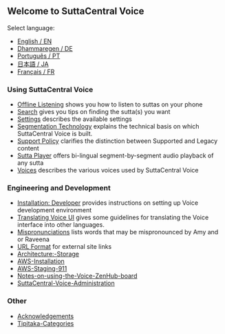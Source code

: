 ## Welcome to SuttaCentral Voice
Select language:

* [English / EN](/sc-voice/en/Home-EN)  
* [Dhammaregen / DE](https://sc-voice.github.io/dhammaregen/)  
* [Português / PT](/sc-voice/pt/Home-PT)  
* [日本語 / JA](/sc-voice/ja/Home-JA)  
* [Français / FR](/sc-voice/fr/Home-FR)

### Using SuttaCentral Voice
* [Offline Listening](/sc-voice/en/Offline-Listening) shows you how to listen to suttas on your phone
* [Search](/sc-voice/en/Search) gives you tips on finding the sutta(s) you want
* [Settings](/sc-voice/en/Settings) describes the available settings
* [Segmentation Technology](/sc-voice/en/Segmentation-Technology) explains the technical basis on which SuttaCentral Voice is built.
* [Support Policy](/sc-voice/en/Support-Policy) clarifies the distinction between Supported and Legacy content
* [Sutta Player](/sc-voice/en/Sutta-Player) offers bi-lingual segment-by-segment audio playback of any sutta
* [Voices](/sc-voice/en/Voices) describes the various voices used by SuttaCentral Voice

### Engineering and Development
* [Installation: Developer](/sc-voice/en/Installation:-Developer) provides instructions on setting up Voice development environment
* [Translating Voice UI](/sc-voice/en/Translating-Voice-UI) gives some guidelines for translating the Voice interface into other languages.
* [Mispronunciations](/sc-voice/en/Mispronunciations) lists words that may be mispronounced by Amy and or Raveena
* [URL Format](/sc-voice/en/URL-format) for external site links
* [Architecture:-Storage](/sc-voice/en/Architecture:-Storage)
* [AWS-Installation](/sc-voice/en/AWS-Installation)
* [AWS-Staging-911](/sc-voice/en/AWS-Staging-911)
* [Notes-on-using-the-Voice-ZenHub-board](/sc-voice/en/Notes-on-using-the-Voice-ZenHub-board)
* [SuttaCentral-Voice-Administration](/sc-voice/en/SuttaCentral-Voice-Administration)

### Other
* [Acknowledgements](/sc-voice/en/Acknowledgements)
* [Tipitaka-Categories](/sc-voice/en/Tipitaka-Categories)
